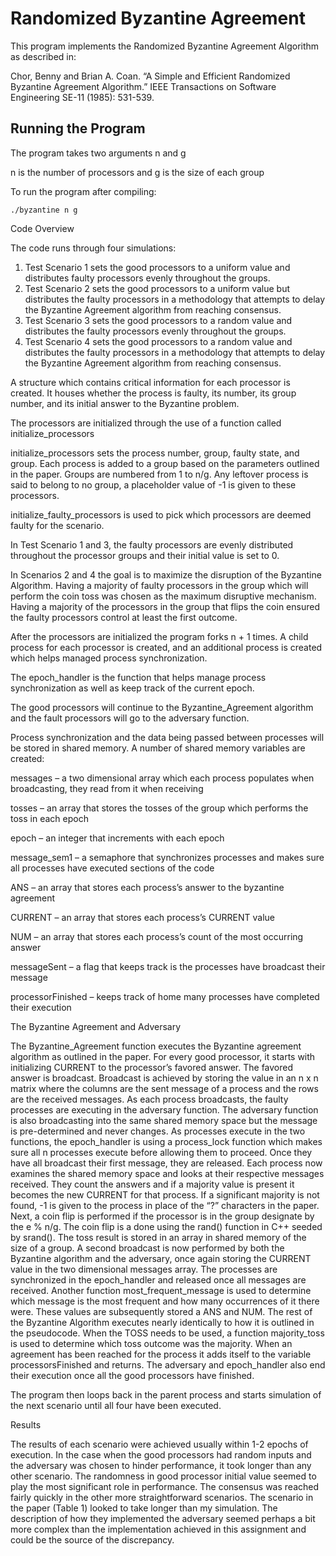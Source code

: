 # Randomized Byzantine Agreement

This program implements the Randomized Byzantine Agreement Algorithm as described in:

Chor, Benny and Brian A. Coan. “A Simple and Efficient Randomized Byzantine Agreement Algorithm.” IEEE Transactions on Software Engineering SE-11 (1985): 531-539.

## Running the Program

The program takes two arguments n and g

n is the number of processors and g is the size of each group

To run the program after compiling:
```
./byzantine n g
```

Code Overview

The code runs through four simulations:
1.	Test Scenario 1 sets the good processors to a uniform value and distributes faulty processors evenly throughout the groups.
2.	Test Scenario 2 sets the good processors to a uniform value but distributes the faulty processors in a methodology that attempts to delay the Byzantine Agreement algorithm from reaching consensus.
3.	Test Scenario 3 sets the good processors to a random value and distributes the faulty processors evenly throughout the groups.
4.	Test Scenario 4 sets the good processors to a random value and distributes the faulty processors in a methodology that attempts to delay the Byzantine Agreement algorithm from reaching consensus.

A structure which contains critical information for each processor is created. It houses whether the process is faulty, its number, its group number, and its initial answer to the Byzantine problem.

The processors are initialized through the use of a function called initialize_processors

initialize_processors sets the process number, group, faulty state, and group. Each process is added to a group based on the parameters outlined in the paper. Groups are numbered from 1 to n/g. Any leftover process is said to belong to no group, a placeholder value of -1 is given to these processors.

initialize_faulty_processors is used to pick which processors are deemed faulty for the scenario. 

In Test Scenario 1 and 3, the faulty processors are evenly distributed throughout the processor groups and their initial value is set to 0. 

In Scenarios 2 and 4 the goal is to maximize the disruption of the Byzantine Algorithm. Having a majority of faulty processors in the group which will perform the coin toss was chosen as the maximum disruptive mechanism. Having a majority of the processors in the group that flips the coin ensured the faulty processors control at least the first outcome. 

After the processors are initialized the program forks n + 1 times. A child process for each processor is created, and an additional process is created which helps managed process synchronization.

The epoch_handler is the function that helps manage process synchronization as well as keep track of the current epoch.

The good processors will continue to the Byzantine_Agreement algorithm and the fault processors will go to the adversary function.

Process synchronization and the data being passed between processes will be stored in shared memory. A number of shared memory variables are created:

messages – a two dimensional array which each process populates when broadcasting, they read from it when receiving

tosses – an array that stores the tosses of the group which performs the toss in each epoch

epoch – an integer that increments with each epoch

message_sem1 – a semaphore that synchronizes processes and makes sure all processes have executed sections of the code

ANS – an array that stores each process’s answer to the byzantine agreement

CURRENT – an array that stores each process’s CURRENT value

NUM – an array that stores each process’s count of the most occurring answer

messageSent – a flag that keeps track is the processes have broadcast their message

processorFinished – keeps track of home many processes have completed their execution

The Byzantine Agreement and Adversary

The Byzantine_Agreement function executes the Byzantine agreement algorithm as outlined in the paper. For every good processor, it starts with initializing CURRENT to the processor’s favored answer. The favored answer is broadcast. Broadcast is achieved by storing the value in an n x n matrix where the columns are the sent message of a process and the rows are the received messages. 
As each process broadcasts, the faulty processes are executing in the adversary function. The adversary function is also broadcasting into the same shared memory space but the message is pre-determined and never changes. As processes execute in the two functions, the epoch_handler is using a process_lock function which makes sure all n processes execute before allowing them to proceed. Once they have all broadcast their first message, they are released.
Each process now examines the shared memory space and looks at their respective messages received. They count the answers and if a majority value is present it becomes the new CURRENT for that process. If a significant majority is not found, -1 is given to the process in place of the “?” characters in the paper. 
Next, a coin flip is performed if the processor is in the group designate by the e % n/g. The coin flip is a done using the rand() function in C++ seeded by srand(). The toss result is stored in an array in shared memory of the size of a group.
A second broadcast is now performed by both the Byzantine algorithm and the adversary, once again storing the CURRENT value in the two dimensional messages array. The processes are synchronized in the epoch_handler and released once all messages are received. 
Another function most_frequent_message is used to determine which message is the most frequent and how many occurrences of it there were. These values are subsequently stored a ANS and NUM. 
The rest of the Byzantine Algorithm executes nearly identically to how it is outlined in the pseudocode. When the TOSS needs to be used, a function majority_toss is used to determine which toss outcome was the majority. When an agreement has been reached for the process it adds itself to the variable processorsFinished and returns.
The adversary and epoch_handler also end their execution once all the good processors have finished.

The program then loops back in the parent process and starts simulation of the next scenario until all four have been executed.

Results

The results of each scenario were achieved usually within 1-2 epochs of execution. In the case when the good processors had random inputs and the adversary was chosen to hinder performance, it took longer than any other scenario. The randomness in good processor initial value seemed to play the most significant role in performance. The consensus was reached fairly quickly in the other more straightforward scenarios.
The scenario in the paper (Table 1) looked to take longer than my simulation. The description of how they implemented the adversary seemed perhaps a bit more complex than the implementation achieved in this assignment and could be the source of the discrepancy.
